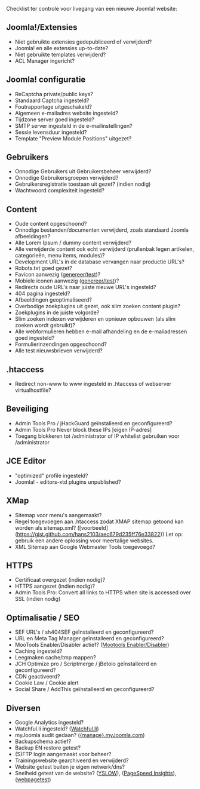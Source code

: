 Checklist ter controle voor livegang van een nieuwe Joomla! website:

## Joomla!/Extensies
* Niet gebruikte extensies gedepubliceerd of verwijderd?
* Joomla! en alle extensies up-to-date?
* Niet gebruikte templates verwijderd?
* ACL Manager ingericht?

## Joomla! configuratie
* ReCaptcha private/public keys?
* Standaard Captcha ingesteld?
* Foutrapportage uitgeschakeld?
* Algemeen e-mailadres website ingesteld?
* Tijdzone server goed ingesteld?
* SMTP server ingesteld in de e-mailinstellingen?
* Sessie levensduur ingesteld?
* Template "Preview Module Positions" uitgezet?

## Gebruikers
* Onnodige Gebruikers uit Gebruikersbeheer verwijderd?
* Onnodige Gebruikersgroepen verwijderd?
* Gebruikersregistratie toestaan uit gezet? (indien nodig)
* Wachtwoord complexiteit ingesteld?

## Content
* Oude content opgeschoond?
* Onnodige bestanden/documenten verwijderd, zoals standaard Joomla afbeeldingen?
* Alle Lorem Ipsum / dummy content verwijderd?
* Alle verwijderde content ook echt verwijderd (prullenbak legen artikelen, categorieën, menu items, modules)?
* Development URL's in de database vervangen naar productie URL's?
* Robots.txt goed gezet?
* Favicon aanwezig ([genereer/test](http://realfavicongenerator.net/))?
* Mobiele iconen aanwezig ([genereer/test](http://realfavicongenerator.net/))?
* Redirects oude URL's naar juiste nieuwe URL's ingesteld?
* 404 pagina ingesteld?
* Afbeeldingen geoptimaliseerd?
* Overbodige zoekplugins uit gezet, ook slim zoeken content plugin?
* Zoekplugins in de juiste volgorde?
* Slim zoeken indexen verwijderen en opnieuw opbouwen (als slim zoeken wordt gebruikt)?
* Alle webformulieren hebben e-mail afhandeling en de e-mailadressen goed ingesteld?
* Formulierinzendingen opgeschoond?
* Alle test nieuwsbrieven verwijderd?

## .htaccess
* Redirect non-www to www ingesteld in .htaccess of webserver virtualhostfile?

## Beveiliging
* Admin Tools Pro / jHackGuard geïnstalleerd en geconfigureerd?
* Admin Tools Pro Never block these IPs [eigen IP-adres]
* Toegang blokkeren tot /administrator of IP whitelist gebruiken voor /administrator

## JCE Editor
* "optimized" profile ingesteld?
* Joomla! - editors-xtd plugins unpublished?

## XMap
* Sitemap voor menu's aangemaakt?
* Regel toegevoegen aan .htaccess zodat XMAP sitemap getoond kan worden als sitemap.xml? ([voorbeeld] (https://gist.github.com/hans2103/aec679d235ff76e33822)) Let op: gebruik een andere oplossing voor meertalige websites.
* XML Sitemap aan Google Webmaster Tools toegevoegd?

## HTTPS
* Certificaat overgezet (indien nodig)?
* HTTPS aangezet (indien nodig)?
* Admin Tools Pro: Convert all links to HTTPS when site is accessed over SSL (indien nodig)

## Optimalisatie / SEO
* SEF URL's / sh404SEF geïnstalleerd en geconfigureerd?
* URL en Meta Tag Manager geïnstalleerd en geconfigureerd?
* MooTools Enabler/Disabler actief? ([Mootools Enabler/Disabler](http://extensions.joomla.org/extension/mootools-enabler-disabler))
* Caching ingesteld?
* Leegmaken cache/tmp mappen?
* JCH Optimize pro / Scriptmerge / jBetolo geïnstalleerd en geconfigureerd?
* CDN geactiveerd?
* Cookie Law / Cookie alert
* Social Share / AddThis geïnstalleerd en geconfigureerd?

## Diversen
* Google Analytics ingesteld?
* Watchful.li ingesteld? ([Watchful.li](https://watchful.li/))
* myJoomla audit gedaan? ([{manage}.myJoomla.com](https://myjoomla.com/))
* Backupschema actief?
* Backup EN restore getest?
* (S)FTP login aangemaakt voor beheer?
* Trainingswebsite gearchiveerd en verwijderd?
* Website getest buiten je eigen netwerk/dns?
* Snelheid getest van de website? ([YSLOW](http://yslow.org/)), ([PageSpeed Insights](http://developers.google.com/speed/pagespeed/insights/)), ([webpagetest](http://www.webpagetest.org/))
